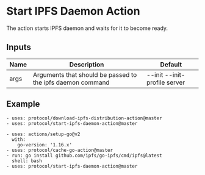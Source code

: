 # Start IPFS Daemon Action

The action starts IPFS daemon and waits for it to become ready.

## Inputs

| Name | Description | Default |
| --- | --- | --- |
| args | Arguments that should be passed to the ipfs daemon command | --init --init-profile server |

## Example

```
- uses: protocol/download-ipfs-distribution-action@master
- uses: protocol/start-ipfs-daemon-action@master
```

```
- uses: actions/setup-go@v2
  with:
    go-version: '1.16.x'
- uses: protocol/cache-go-action@master
- run: go install github.com/ipfs/go-ipfs/cmd/ipfs@latest
  shell: bash
- uses: protocol/start-ipfs-daemon-action@master
```
